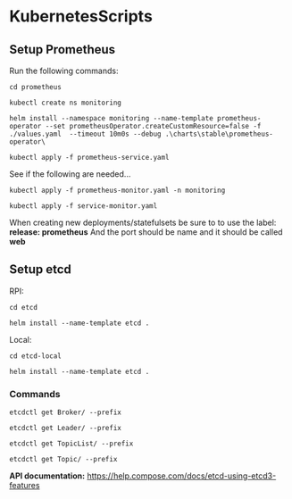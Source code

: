 # KubernetesScripts

## Setup Prometheus
Run the following commands:

`cd prometheus`

`kubectl create ns monitoring`

`helm install --namespace monitoring --name-template prometheus-operator --set prometheusOperator.createCustomResource=false -f ./values.yaml  --timeout 10m0s --debug .\charts\stable\prometheus-operator\`

`kubectl apply -f prometheus-service.yaml`

See if the following are needed...

`kubectl apply -f prometheus-monitor.yaml -n monitoring`

`kubectl apply -f service-monitor.yaml`


When creating new deployments/statefulsets be sure to to use the label: **release: prometheus**
And the port should be name and it should be called **web**

## Setup etcd

RPI:

`cd etcd`

`helm install --name-template etcd .` 

Local:

`cd etcd-local`

`helm install --name-template etcd .`

### Commands
`etcdctl get Broker/ --prefix`

`etcdctl get Leader/ --prefix`

`etcdctl get TopicList/ --prefix`

`etcdctl get Topic/ --prefix`

**API documentation:**
https://help.compose.com/docs/etcd-using-etcd3-features